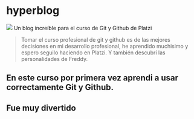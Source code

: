 # hyperblog
![](https://www.flaticon.es/svg/static/icons/svg/833/833386.svg)
Un blog increíble para el curso de Git y Github de Platzi
>Tomar el curso profesional de git y github es de las mejores decisiones en mi desarrollo profesional, he aprendido muchisimo y espero seguilo haciendo en Platzi. Y también descubrí las personalidades de Freddy.


## En este curso por primera vez aprendi a usar correctamente Git y Github.
## Fue muy divertido
